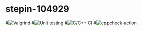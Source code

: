 # stepin-104929
#![Valgrind](https://github.com/Dimanth/stepin-104929/workflows/Valgrind/badge.svg)
#![Unit testing](https://github.com/Dimanth/stepin-104929/workflows/Unit%20testing/badge.svg)
#![C/C++ CI](https://github.com/Dimanth/stepin-104929/workflows/C/C++%20CI/badge.svg)
#![cppcheck-action](https://github.com/Dimanth/stepin-104929/workflows/cppcheck-action/badge.svg)
